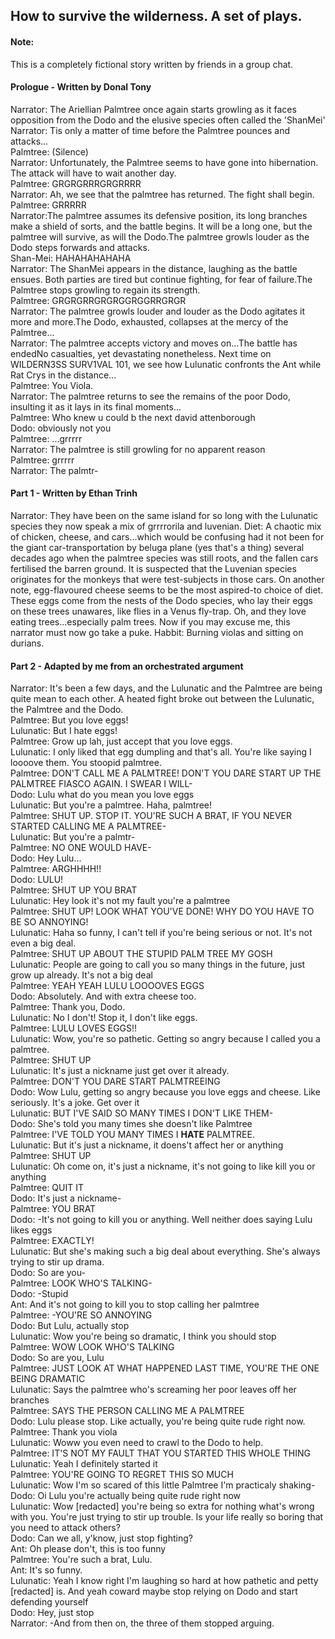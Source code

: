 <head>
  <title>How to survive the wilderness</title>
</head>
<body>
  <h2>How to survive the wilderness. A set of plays.</h2>
  <h4>Note:</h4>
  <p>This is a completely fictional story written by friends in a group chat.</p>
  <h4>Prologue - Written by Donal Tony</h4>
  <p>Narrator: The Ariellian Palmtree once again starts growling as it faces opposition from the Dodo and the elusive species often called the 'ShanMei'<br>Narrator: Tis only a matter of time before the Palmtree pounces and attacks...<br>Palmtree: (Silence)<br>Narrator: Unfortunately, the Palmtree seems to have gone into hibernation. The attack will have to wait another day.<br>Palmtree: GRGRGRRRGRGRRRR<br>Narrator: Ah, we see that the palmtree has returned. The fight shall begin.<br>Palmtree: GRRRRR<br>Narrator:The palmtree assumes its defensive position, its long branches make a shield of sorts, and the battle begins. It will be a long one, but the palmtree will survive, as will the Dodo.The palmtree growls louder as the Dodo steps forwards and attacks.<br>Shan-Mei: HAHAHAHAHAHA<br>Narrator: The ShanMei appears in the distance, laughing as the battle ensues. Both parties are tired but continue fighting, for fear of failure.The Palmtree stops growling to regain its strength.<br>Palmtree: GRGRGRRGRGRGGRGGRRGRGR<br>Narrator: The palmtree growls louder and louder as the Dodo agitates it more and more.The Dodo, exhausted, collapses at the mercy of the Palmtree...<br>Narrator: The palmtree accepts victory and moves on...The battle has endedNo casualties, yet devastating nonetheless. Next time on WILDERN3SS SURV1VAL 101, we see how Lulunatic confronts the Ant while Rat Crys in the distance...<br>Palmtree: You Viola.<br>Narrator: The palmtree returns to see the remains of the poor Dodo, insulting it as it lays in its final moments...<br>Palmtree: Who knew u could b the next david attenborough<br>Dodo: obviously not you<br>Palmtree: ...grrrrr<br>Narrator: The palmtree is still growling for no apparent reason<br>Palmtree: grrrrr<br>Narrator: The palmtr-</p>
  <h4>Part 1 - Written by Ethan Trinh</h4>
  <p>Narrator: They have been on the same island for so long with the Lulunatic species they now speak a mix of grrrrorila and luvenian. Diet: A chaotic mix of chicken, cheese, and cars...which would be confusing had it not been for the giant car-transportation by beluga plane (yes that's a thing) several decades ago when the palmtree species was still roots, and the fallen cars fertilised the barren ground. It is suspected that the Luvenian species originates for the monkeys that were test-subjects in those cars. On another note, egg-flavoured cheese seems to be the most aspired-to choice of diet. These eggs come from the nests of the Dodo species, who lay their eggs on these trees unawares, like flies in a Venus fly-trap. Oh, and they love eating trees...especially palm trees. Now if you may excuse me, this narrator must now go take a puke. Habbit: Burning violas and sitting on durians.</p>
  <h4>Part 2 - Adapted by me from an orchestrated argument</h4>
  <p>Narrator: It's been a few days, and the Lulunatic and the Palmtree are being quite mean to each other. A heated fight broke out between the Lulunatic, the Palmtree and the Dodo.<br>Palmtree: But you love eggs!<br>Lulunatic: But I hate eggs!<br>Palmtree: Grow up lah, just accept that you love eggs.<br>Lulunatic: I only liked that egg dumpling and that's all. You're like saying I loooove them. You stoopid palmtree.<br>Palmtree: DON'T CALL ME A PALMTREE! DON'T YOU DARE START UP THE PALMTREE FIASCO AGAIN. I SWEAR I WILL-<br>Dodo: Lulu what do you mean you love eggs<br>Lulunatic: But you're a palmtree. Haha, palmtree!<br>Palmtree: SHUT UP. STOP IT. YOU'RE SUCH A BRAT, IF YOU NEVER STARTED CALLING ME A PALMTREE-<br>Lulunatic: But you're a palmtr-<br>Palmtree: NO ONE WOULD HAVE-<br>Dodo: Hey Lulu...<br>Palmtree: ARGHHHH!!<br>Dodo: LULU!<br>Palmtree: SHUT UP YOU BRAT<br>Lulunatic: Hey look it's not my fault you're a palmtree<br>Palmtree: SHUT UP! LOOK WHAT YOU'VE DONE! WHY DO YOU HAVE TO BE SO ANNOYING!<br>Lulunatic: Haha so funny, I can't tell if you're being serious or not. It's not even a big deal.<br>Palmtree: SHUT UP ABOUT THE STUPID PALM TREE MY GOSH<br>Lulunatic: People are going to call you so many things in the future, just grow up already. It's not a big deal<br>Palmtree: YEAH YEAH LULU LOOOOVES EGGS<br>Dodo: Absolutely. And with extra cheese too.<br>Palmtree: Thank you, Dodo.<br>Lulunatic: No I don't! Stop it, I don't like eggs.<br>Palmtree: LULU LOVES EGGS!!<br>Lulunatic: Wow, you're so pathetic. Getting so angry because I called you a palmtree.<br>Palmtree: SHUT UP<br>Lulunatic: It's just a nickname just get over it already.<br>Palmtree: DON'T YOU DARE START PALMTREEING<br>Dodo: Wow Lulu, getting so angry because you love eggs and cheese. Like seriously. It's a joke. Get over it<br>Lulunatic: BUT I'VE SAID SO MANY TIMES I DON'T LIKE THEM-<br>Dodo: She's told you many times she doesn't like Palmtree<br>Palmtree: I'VE TOLD YOU MANY TIMES I <strong>HATE</strong> PALMTREE.<br>Lulunatic: But it's just a nickname, it doens't affect her or anything<br>Palmtree: SHUT UP<br>Lulunatic: Oh come on, it's just a nickname, it's not going to like kill you or anything<br>Palmtree: QUIT IT<br>Dodo: It's just a nickname-<br>Palmtree: YOU BRAT<br>Dodo: -It's not going to kill you or anything. Well neither does saying Lulu likes eggs<br>Palmtree: EXACTLY!<br>Lulunatic: But she's making such a big deal about everything. She's always trying to stir up drama.<br>Dodo: So are you-<br>Palmtree: LOOK WHO'S TALKING-<br>Dodo: -Stupid<br>Ant: And it's not going to kill you to stop calling her palmtree<br>Palmtree: -YOU'RE SO ANNOYING<br>Dodo: But Lulu, actually stop<br>Lulunatic: Wow you're being so dramatic, I think you should stop<br>Palmtree: WOW LOOK WHO'S TALKING<br>Dodo: So are you, Lulu<br>Palmtree: JUST LOOK AT WHAT HAPPENED LAST TIME, YOU'RE THE ONE BEING DRAMATIC<br>Lulunatic: Says the palmtree who's screaming her poor leaves off her branches<br>Palmtree: SAYS THE PERSON CALLING ME A PALMTREE<br>Dodo: Lulu please stop. Like actually, you're being quite rude right now.<br>Palmtree: Thank you viola<br>Lulunatic: Woww you even need to crawl to the Dodo to help.<br>Palmtree: IT'S NOT MY FAULT THAT YOU STARTED THIS WHOLE THING<br>Lulunatic: Yeah I definitely started it<br>Palmtree: YOU'RE GOING TO REGRET THIS SO MUCH<br>Lulunatic: Wow I'm so scared of this little Palmtree I'm practicaly shaking-<br>Dodo: Oi Lulu you're actually being quite rude right now<br>Lulunatic: Wow [redacted] you're being so extra for nothing what's wrong with you. You're just trying to stir up trouble. Is your life really so boring that you need to attack others?<br>Dodo: Can we all, y'know, just stop fighting?<br>Ant: Oh please don't, this is too funny<br>Palmtree: You're such a brat, Lulu.<br>Ant: It's so funny.<br>Lulunatic: Yeah I know right I'm laughing so hard at how pathetic and petty [redacted] is. And yeah coward maybe stop relying on Dodo and start defending yourself<br>Dodo: Hey, just stop<br>Narrator: -And from then on, the three of them stopped arguing.</p>
</body>